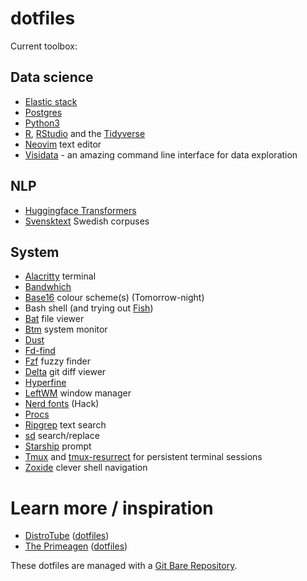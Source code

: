 # dotfiles

Current toolbox:   

## Data science
* [Elastic stack](https://www.elastic.co/)  
* [Postgres](https://www.postgresql.org/)  
* [Python3](https://www.python.org/)  
* [R](https://www.r-project.org/), [RStudio](https://www.rstudio.com/) and the [Tidyverse](https://www.tidyverse.org/)  
* [Neovim](https://neovim.io/) text editor
* [Visidata](https://github.com/saulpw/visidata) - an amazing command line interface for data exploration

## NLP
* [Huggingface Transformers](https://github.com/huggingface/transformers)  
* [Svensktext](https://github.com/peterdalle/svensktext) Swedish corpuses  

## System
* [Alacritty](https://github.com/alacritty/alacritty) terminal  
* [Bandwhich](https://github.com/imsnif/bandwhich)  
* [Base16](https://github.com/chriskempson/base16) colour scheme(s) (Tomorrow-night)  
* Bash shell (and trying out [Fish](https://github.com/fish-shell/fish-shell))  
* [Bat](https://github.com/sharkdp/bat) file viewer  
* [Btm](https://github.com/ClementTsang/bottom) system monitor  
* [Dust](https://github.com/bootandy/dust)  
* [Fd-find](https://github.com/sharkdp/fd)  
* [Fzf](https://github.com/junegunn/fzf) fuzzy finder  
* [Delta](https://github.com/dandavison/delta) git diff viewer  
* [Hyperfine](https://github.com/sharkdp/hyperfine)  
* [LeftWM](https://github.com/leftwm/leftwm) window manager  
* [Nerd fonts](https://www.nerdfonts.com/) (Hack)  
* [Procs](https://github.com/dalance/procs)  
* [Ripgrep](https://github.com/BurntSushi/ripgrep) text search  
* [sd](https://github.com/chmln/sd) search/replace  
* [Starship](https://starship.rs/guide/) prompt  
* [Tmux](https://github.com/tmux/tmux) and [tmux-resurrect](https://github.com/tmux-plugins/tmux-resurrect) for persistent terminal sessions  
* [Zoxide](https://github.com/ajeetdsouza/zoxide) clever shell navigation  

# Learn more / inspiration
* [DistroTube](https://distro.tube/) ([dotfiles](https://gitlab.com/dwt1/dotfiles))  
* [The Primeagen](https://github.com/ThePrimeagen) ([dotfiles](https://github.com/ThePrimeagen/.dotfiles))  

These dotfiles are managed with a [Git Bare Repository](https://www.youtube.com/watch?v=tBoLDpTWVOM).  

